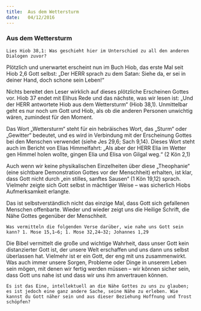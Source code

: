```yaml
---
title:  Aus dem Wettersturm
date:   04/12/2016
---
```


### Aus dem Wettersturm 

`Lies Hiob 38,1: Was geschieht hier im Unterschied zu all den anderen Dialogen zuvor?` 

Plötzlich und unerwartet erscheint nun im Buch Hiob, das erste Mal seit Hiob 2,6 Gott selbst: „Der HERR sprach zu dem Satan: Siehe da, er sei in deiner Hand, doch schone sein Leben!“ 

Nichts bereitet den Leser wirklich auf dieses plötzliche Erscheinen Gottes vor. Hiob 37 endet mit Elihus Rede und das nächste, was wir lesen ist: „Und der HERR antwortete Hiob aus dem Wettersturm“ (Hiob 38,1). Unmittelbar geht es nur noch um Gott und Hiob, als ob die anderen Personen unwichtig wären, zumindest für den Moment. 

Das Wort „Wettersturm“ steht für ein hebräisches Wort, das „Sturm“ oder „Gewitter“ bedeutet, und es wird in Verbindung mit der Erscheinung Gottes bei den Menschen verwendet (siehe Jes 29,6; Sach 9,14). Dieses Wort steht auch im Bericht von Elias Himmelfahrt: „Als aber der HERR Elia im Wetter gen Himmel holen wollte, gingen Elia und Elisa von Gilgal weg.“ (2 Kön 2,1) 

Auch wenn wir keine physikalischen Einzelheiten über diese „Theophanie“ (eine sichtbare Demonstration Gottes vor der Menschheit) erhalten, ist klar, dass Gott nicht durch „ein stilles, sanftes Sausen“ (1 Kön 19,12) sprach. Vielmehr zeigte sich Gott selbst in mächtiger Weise – was sicherlich Hiobs Aufmerksamkeit erlangte. 

Das ist selbstverständlich nicht das einzige Mal, dass Gott sich gefallenen Menschen offenbarte. Wieder und wieder zeigt uns die Heilige Schrift, die Nähe Gottes gegenüber der Menschheit. 

`Was vermitteln die folgenden Verse darüber, wie nahe uns Gott sein kann? 1. Mose 15,1–6; 1. Mose 32,24–32; Johannes 1,29` 

Die Bibel vermittelt die große und wichtige Wahrheit, dass unser Gott kein distanzierter Gott ist, der unsere Welt erschaffen und uns dann uns selbst überlassen hat. Vielmehr ist er ein Gott, der eng mit uns zusammenwirkt. Was auch immer unsere Sorgen, Probleme oder Dinge in unserem Leben sein mögen, mit denen wir fertig werden müssen – wir können sicher sein, dass Gott uns nahe ist und dass wir uns ihm anvertrauen können. 

`Es ist das Eine, intellektuell an die Nähe Gottes zu uns zu glauben; es ist jedoch eine ganz andere Sache, seine Nähe zu erleben. Wie kannst du Gott näher sein und aus dieser Beziehung Hoffnung und Trost schöpfen?` 